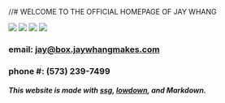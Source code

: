 //# WELCOME TO THE OFFICIAL HOMEPAGE OF JAY WHANG

<div class="links">
	<a href="https://www.jaywhangmakes.com/29janvier2022"><img src="https://www.jaywhangmakes.com/link-pics/01.jpeg"></a>
	<a href="https://www.jaywhangmakes.com/DualisticAges"><img src="https://www.jaywhangmakes.com/link-pics/02.jpeg"></a>
	<a href="https://www.jaywhangmakes.com/ZineLaunchParty"><img src="https://www.jaywhangmakes.com/link-pics/03.jpeg"></a>
	<a href="https://www.jaywhangmakes.com/2ndAnnualOscarRoast"><img src="https://www.jaywhangmakes.com/link-pics/04.jpeg"></a>
</div>

### email: jay@box.jaywhangmakes.com

### phone #: (573) 239-7499

<h5> This website is made with <a href="https://romanzolotarev.com/ssg.html">ssg</a>, <a href="https://kristaps.bsd.lv/lowdown/">lowdown</a>, and Markdown.</h5>
<!---
Here are links to subpages:

* **[Blog posts](https://www.jaywhangmakes.com/blog)**

* **[Contact](https://www.jaywhangmakes.com/contact)**

* **[Photos](https://www.jaywhangmakes.com/photos)**
-->

<!---
<nav class="menu">
    <ul id="links">
        <li><a href="https://www.jaywhangmakes.com/blog">Blog Post</a></li>
        <li><a href="https://www.jaywhangmakes.com/contact">Contact</a></li>
    </ul>
</nav>
*/

/*This site is currently under construction.*/

//This website is made with [ssg](https://romanzolotarev.com/ssg.html), [lowdown](https://kristaps.bsd.lv/lowdown/), and Markdown.

//I will probably olesh it out more further through blogs, links to my works, and contact page with [Sass](https://sass-lang.com) and [zola](https://www.getzola.org).

Here are links related to me:

* **[Portfolio](https://www.behance.net/jaywhang)**

* **[Darkroom](https://jaywhang.darkroom.tech)**

* **[github](https://github.com/jwhang627)**

* **[gitlab](https://gitlab.com/designergaze)**

* **[notabug.org](https://notabug.org/designergaze)**

* **[Art Commission](https://jaywhang-art-commission.carrd.co/)**

* **[Instagram](https://instagram.com/designergaze)**

* **[Twitter](https://twitter.com/jwhangdoesstuff)**

* **[YouTube](https://youtube.com/channel/UC27eBrx7frP5ku3kkTJMPlA)**

* **[My itch.io page](https://designergaze.itch.io/)**

* **[Newgrounds](https://jaywhangdoesstuff.newgrounds.com/)**

* **[Redbubble](http://jay-whang-arts.redbubble.com/)**
*/

Want to support me? Here is my [PayPal](https://www.paypal.me/designergaze) and [Ko-Fi](https://ko-fi.com/designergaze)
-->